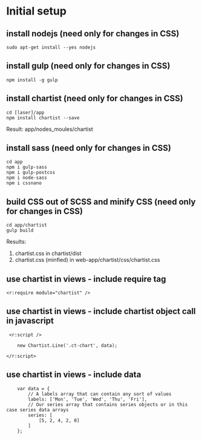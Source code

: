 # Initial setup

## install nodejs (need only for changes in CSS)

    sudo apt-get install --yes nodejs

## install gulp (need only for changes in CSS)

    npm install -g gulp

## install chartist (need only for changes in CSS)

    cd [laser]/app 
    npm install chartist --save
    
    
Result: app/nodes_moules/chartist
    
## install sass (need only for changes in CSS)


    cd app
    npm i gulp-sass
    npm i gulp-postcss
    npm i node-sass
    npm i cssnano
    
## build CSS out of SCSS and minify CSS (need only for changes in CSS)

    cd app/chartist
    gulp build
    
Results: 
1. chartist.css in chartist/dist 
2. chartist.css (minfied) in web-app/chartist/css/chartist.css

## use chartist in views - include require tag

    <r:require module="chartist" />
    
## use chartist in views -  include chartist object call in javascript

     <r:script />
            
        new Chartist.Line('.ct-chart', data);
            
    </r:script>
    
## use chartist in views - include data

        var data = {
            // A labels array that can contain any sort of values
            labels: ['Mon', 'Tue', 'Wed', 'Thu', 'Fri'],
            // Our series array that contains series objects or in this case series data arrays
            series: [
                [5, 2, 4, 2, 0]
            ]
        };